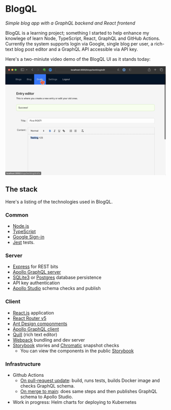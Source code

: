 # BlogQL

*Simple blog app with a GraphQL backend and React frontend*

BlogQL is a learning project; something I started to help enhance my knowlege of learn Node, TypeScript, React, GraphQL and GitHub Actions.
Currently the system supports login via Google, single blog per user, a rich-text blog post editor and a GraphQL API accessible via API key.

Here's a two-miniute video demo of the BlogQL UI as it stands today:

[![Two-minute demo of BlogQL UI](https://github.com/snoopdave/blogql/blob/main/demo/demo-image.png)](https://vimeo.com/811456421 "BlogQL UI - Click to Watch!")

## The stack

Here's a listing of the technologies used in BlogQL.

### Common
* [Node.js](https://nodejs.org/en/)
* [TypeScript](https://www.typescriptlang.org)
* [Google Sign-in](https://developers.google.com/identity/sign-in/web/sign-in)
* [Jest](https://jestjs.io) tests.

### Server
* [Express](https://expressjs.com) for REST bits
* [Apollo GraphQL server](https://www.apollographql.com/docs/apollo-server/)
* [SQLite3](https://www.sqlite.org/index.html) or [Postgres](https://www.postgresql.org) database persistence
* API key authentication
* [Apollo Studio](https://studio.apollographql.com/) schema checks and publish

### Client
* [React.js](https://reactjs.org) application
* [React Router v5](https://v5.reactrouter.com)
* [Ant Design componments](https://ant.design)
* [Apollo GraphQL client](https://www.apollographql.com/docs/react/)
* [Quill](https://quilljs.com) (rich text editor)
* [Webpack](https://webpack.js.org) bundling and dev server
* [Storybook](https://storybook.js.org) stories and [Chromatic](https://chromatic.com) snapshot checks
  * You can view the components in the public [Storybook](https://63b0bf0f112b2d8b80a785f5-flfdjbdgsu.chromatic.com/)
 
### Infrastructure

* Github Actions
   * [On pull-request update](https://github.com/snoopdave/blogql/blob/main/.github/workflows/pull-request.yaml): build, runs tests, builds Docker image and checks GraphQL schema.
   * [On merge to main](https://github.com/snoopdave/blogql/blob/main/.github/workflows/merge-to-main.yaml): does same steps and then publishes GraphQL schema to Apollo Studio.
* Work in progress: Helm charts for deploying to Kubernetes
